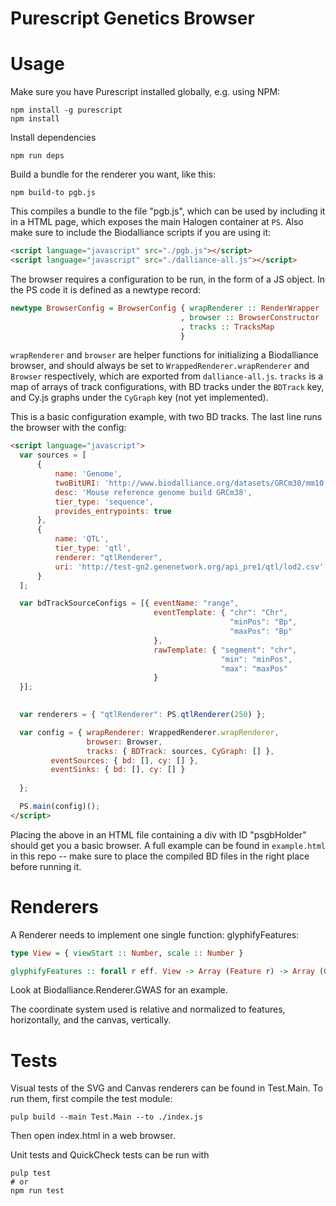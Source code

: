 # Purescript Genetics Browser

# Usage

Make sure you have Purescript installed globally, e.g. using NPM:
```shell
npm install -g purescript
npm install
```

Install dependencies
```shell
npm run deps
```

Build a bundle for the renderer you want, like this:

```shell
npm build-to pgb.js
```

This compiles a bundle to the file "pgb.js", which can be used by including it in a HTML page,
which exposes the main Halogen container at `PS`. Also make sure to include the Biodalliance
scripts if you are using it:
```html
<script language="javascript" src="./pgb.js"></script>
<script language="javascript" src="./dalliance-all.js"></script>
```


The browser requires a configuration to be run, in the form of a JS object. In the PS code
it is defined as a newtype record:
```purescript
newtype BrowserConfig = BrowserConfig { wrapRenderer :: RenderWrapper
                                      , browser :: BrowserConstructor
                                      , tracks :: TracksMap
                                      }
```

`wrapRenderer` and `browser` are helper functions for initializing a Biodalliance browser,
and should always be set to `WrappedRenderer.wrapRenderer` and `Browser` respectively,
which are exported from `dalliance-all.js`. `tracks` is a map of arrays of track configurations,
with BD tracks under the `BDTrack` key, and Cy.js graphs under the `CyGraph` key (not yet implemented).

This is a basic configuration example, with two BD tracks. The last line runs the browser with the config:

```html
<script language="javascript">
  var sources = [
      {
          name: 'Genome',
          twoBitURI: 'http://www.biodalliance.org/datasets/GRCm38/mm10.2bit',
          desc: 'Mouse reference genome build GRCm38',
          tier_type: 'sequence',
          provides_entrypoints: true
      },
      {
          name: 'QTL',
          tier_type: 'qtl',
          renderer: "qtlRenderer",
          uri: 'http://test-gn2.genenetwork.org/api_pre1/qtl/lod2.csv'
      }
  ];

  var bdTrackSourceConfigs = [{ eventName: "range",
                                eventTemplate: { "chr": "Chr",
                                                 "minPos": "Bp",
                                                 "maxPos": "Bp"
                                },
                                rawTemplate: { "segment": "chr",
                                               "min": "minPos",
                                               "max": "maxPos"
                                }
  }];

  
  var renderers = { "qtlRenderer": PS.qtlRenderer(250) };

  var config = { wrapRenderer: WrappedRenderer.wrapRenderer,
                 browser: Browser,
                 tracks: { BDTrack: sources, CyGraph: [] },
		 eventSources: { bd: [], cy: [] },
		 eventSinks: { bd: [], cy: [] }
		 
  };

  PS.main(config)();
</script>
```

Placing the above in an HTML file containing a div with ID "psgbHolder" should get you a basic browser.
A full example can be found in `example.html` in this repo -- make sure to place the compiled BD files in
the right place before running it.


# Renderers
A Renderer needs to implement one single function: glyphifyFeatures:
```purescript
type View = { viewStart :: Number, scale :: Number }

glyphifyFeatures :: forall r eff. View -> Array (Feature r) -> Array (Glyph r eff)
```

Look at Biodalliance.Renderer.GWAS for an example.

The coordinate system used is relative and normalized to features, horizontally,
and the canvas, vertically.


# Tests
Visual tests of the SVG and Canvas renderers can be found in Test.Main.
To run them, first compile the test module:
```shell
pulp build --main Test.Main --to ./index.js
```
Then open index.html in a web browser.

Unit tests and QuickCheck tests can be run with
```shell
pulp test
# or
npm run test
```
